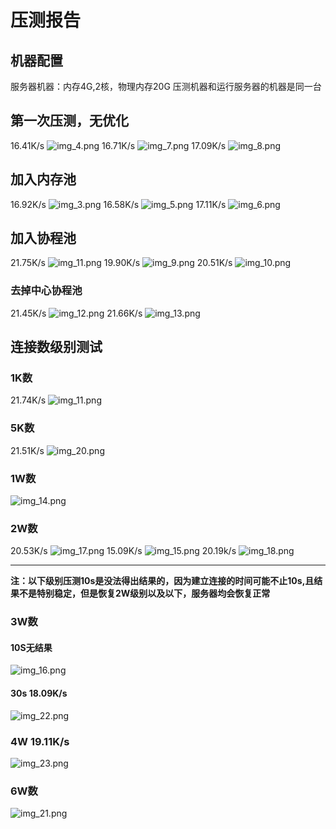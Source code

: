 
# 压测报告

## 机器配置
服务器机器：内存4G,2核，物理内存20G
压测机器和运行服务器的机器是同一台

## 第一次压测，无优化
16.41K/s
![img_4.png](img_4.png)
16.71K/s
![img_7.png](img_7.png)
17.09K/s
![img_8.png](img_8.png)

## 加入内存池
16.92K/s
![img_3.png](img_3.png)
16.58K/s
![img_5.png](img_5.png)
17.11K/s
![img_6.png](img_6.png)

## 加入协程池
21.75K/s
![img_11.png](img_11.png)
19.90K/s
![img_9.png](img_9.png)
20.51K/s
![img_10.png](img_10.png)

### 去掉中心协程池

21.45K/s
![img_12.png](img_12.png)
21.66K/s
![img_13.png](img_13.png)

## 连接数级别测试

### 1K数

21.74K/s
![img_11.png](img_11.png)

### 5K数

21.51K/s
![img_20.png](img_20.png)

### 1W数

![img_14.png](img_14.png)

### 2W数

20.53K/s
![img_17.png](img_17.png)
15.09K/s
![img_15.png](img_15.png)
20.19k/s
![img_18.png](img_18.png)

-----

**注：以下级别压测10s是没法得出结果的，因为建立连接的时间可能不止10s,且结果不是特别稳定，但是恢复2W级别以及以下，服务器均会恢复正常**

### 3W数

#### 10S无结果
![img_16.png](img_16.png)

#### 30s 18.09K/s

![img_22.png](img_22.png)

### 4W 19.11K/s

![img_23.png](img_23.png)

### 6W数

![img_21.png](img_21.png)


